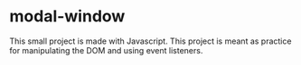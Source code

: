 # modal-window

This small project is made with Javascript. This project is meant as practice for manipulating the DOM and using event listeners.
